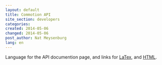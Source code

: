 ```yaml
---
layout: default
title: Commotion API
site_section: developers
categories: 
created: 2014-05-06
changed: 2014-05-06
post_author: Nat Meysenburg
lang: en
---
```

Language for the API documention page, and links for [LaTex](/developer/resources/api/latex), and [HTML](/developer/resources/api/html).



